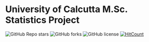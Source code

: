 # University of Calcutta M.Sc. Statistics Project

![GitHub Repo stars](https://img.shields.io/github/stars/Soumyadipta2020/cu_msc_project_soumyadipta?style=social)
![GitHub forks](https://img.shields.io/github/forks/Soumyadipta2020/cu_msc_project_soumyadipta?style=social)
![GitHub license](https://img.shields.io/github/license/Soumyadipta2020/cu_msc_project_soumyadipta)
[![HitCount](https://hits.dwyl.com/Soumyadipta2020/cu_msc_project_soumyadipta.svg?style=flat-square)](http://hits.dwyl.com/Soumyadipta2020/cu_msc_project_soumyadipta)
